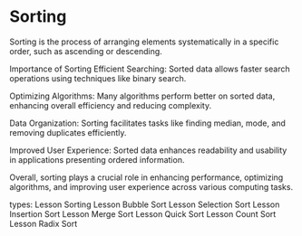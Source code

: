 # Sorting

Sorting is the process of arranging elements systematically in a specific order, such as ascending or descending.

Importance of Sorting
Efficient Searching: Sorted data allows faster search operations using techniques like binary search.

Optimizing Algorithms: Many algorithms perform better on sorted data, enhancing overall efficiency and reducing complexity.

Data Organization: Sorting facilitates tasks like finding median, mode, and removing duplicates efficiently.

Improved User Experience: Sorted data enhances readability and usability in applications presenting ordered information.

Overall, sorting plays a crucial role in enhancing performance, optimizing algorithms, and improving user experience across various computing tasks.

types: 
Lesson Sorting
Lesson Bubble Sort
Lesson Selection Sort
Lesson Insertion Sort
Lesson Merge Sort
Lesson Quick Sort
Lesson Count Sort
Lesson Radix Sort
